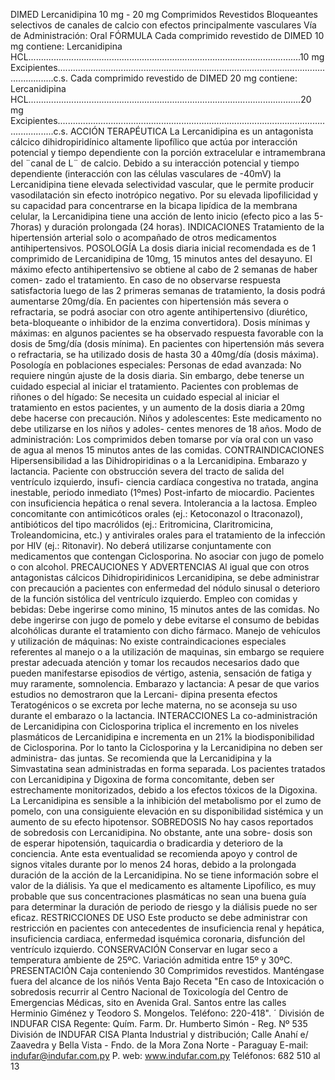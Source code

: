 DIMED
Lercanidipina 10 mg - 20 mg
Comprimidos  Revestidos
Bloqueantes  selectivos  de  canales  de  calcio  con  efectos 
principalmente  vasculares
Vía  de  Administración:  Oral
FÓRMULA
Cada  comprimido  revestido  de  DIMED  10  mg  contiene:
Lercanidipina HCL............................................................................................................10 mg
Excipientes...........................................................................................................................c.s.
Cada  comprimido  revestido  de  DIMED  20  mg  contiene:
Lercanidipina HCL............................................................................................................20 mg
Excipientes...........................................................................................................................c.s.
ACCIÓN  TERAPÉUTICA
La  Lercanidipina  es  un  antagonista  cálcico  dihidropiridínico  altamente  lipofílico  que 
actúa  por  interacción  potencial  y  tiempo  dependiente  con  la  porción  extracelular  e 
intramembrana  del  ¨canal  de  L¨  de  calcio.  Debido  a  su  interacción  potencial  y  tiempo 
dependiente  (interacción  con  las  células  vasculares  de  -40mV)  la  Lercanidipina  tiene 
elevada selectividad vascular, que le permite producir vasodilatación sin efecto inotrópico 
negativo.  Por  su  elevada  lipofilicidad  y  su  capacidad  para  concentrarse  en  la  bicapa 
lipídica de la membrana celular, la Lercanidipina tiene una acción de lento inicio (efecto 
pico  a  las  5-7horas)  y  duración  prolongada  (24  horas).
INDICACIONES 
Tratamiento  de  la  hipertensión  arterial  solo  o  acompañado  de  otros  medicamentos 
antihipertensivos. 
POSOLOGÍA
La  dosis  diaria  inicial  recomendada  es  de  1  comprimido  de  Lercanidipina  de  10mg, 
15  minutos  antes  del  desayuno. 
El  máximo  efecto  antihipertensivo  se  obtiene  al  cabo  de  2  semanas  de  haber  comen-
zado  el  tratamiento.  En  caso  de  no  observarse  respuesta  satisfactoria  luego  de  las  2 
primeras semanas de tratamiento, la dosis podrá aumentarse 20mg/día. En pacientes con 
hipertensión más severa o refractaria, se podrá asociar con otro agente antihipertensivo 
(diurético,  beta-bloqueante  o  inhibidor  de  la  enzima  convertidora).
Dosis  mínimas  y  máximas:  en  algunos  pacientes  se  ha  observado  respuesta  favorable 
con  la  dosis  de  5mg/día  (dosis  mínima).  En  pacientes  con  hipertensión  más  severa  o 
refractaria,  se  ha  utilizado  dosis  de  hasta  30  a  40mg/día  (dosis  máxima).
Posología  en  poblaciones  especiales:
Personas de edad avanzada: No requiere ningún ajuste de la dosis diaria. Sin embargo, 
debe  tenerse  un  cuidado  especial  al  iniciar  el  tratamiento.
Pacientes  con  problemas  de  riñones  o  del  hígado:  Se  necesita  un  cuidado  especial 
al  iniciar  el  tratamiento  en  estos  pacientes,  y  un  aumento  de  la  dosis  diaria  a  20mg 
debe  hacerse  con  precaución.
Niños  y  adolescentes:  Este  medicamento  no  debe  utilizarse  en  los  niños  y  adoles-
centes  menores  de  18  años.
Modo  de  administración:
Los  comprimidos  deben  tomarse  por  vía  oral  con  un  vaso  de  agua  al  menos  15 
minutos  antes  de  las  comidas. 
CONTRAINDICACIONES
Hipersensibilidad  a  las  Dihidropiridinas  o  a  la  Lercanidipina.  Embarazo  y  lactancia. 
Paciente  con  obstrucción  severa  del  tracto  de  salida  del  ventrículo  izquierdo,  insufi-
ciencia  cardíaca  congestiva  no  tratada,  angina  inestable,  periodo  inmediato  (1ºmes) 
Post-infarto  de  miocardio. 
Pacientes  con  insuficiencia  hepática  o  renal  severa.  Intolerancia  a  la  lactosa.  Empleo 
concomitante  con  antimicóticos  orales  (ej.:  Ketoconazol  o  Itraconazol),  antibióticos  del 
tipo  macrólidos  (ej.:  Eritromicina,  Claritromicina,  Troleandomicina,  etc.)  y  antivirales 
orales  para  el  tratamiento  de  la  infección  por  HIV  (ej.:  Ritonavir). 
No deberá utilizarse conjuntamente con medicamentos que contengan Ciclosporina. No 
asociar  con  jugo  de  pomelo  o  con  alcohol.
PRECAUCIONES  Y  ADVERTENCIAS
Al  igual  que  con  otros  antagonistas  cálcicos  Dihidropiridinicos  Lercanidipina,  se  debe 
administrar  con  precaución  a  pacientes  con  enfermedad  del  nódulo  sinusal  o  deterioro 
de  la  función  sistólica  del  ventrículo  izquierdo.
Empleo  con  comidas  y  bebidas:  Debe  ingerirse  como  minino,  15  minutos  antes  de 
las  comidas.
No debe ingerirse con jugo de pomelo y debe evitarse el consumo de bebidas alcohólicas 
durante  el  tratamiento  con  dicho  fármaco. 
Manejo de vehículos y utilización de máquinas: No existe contraindicaciones especiales 
referentes  al  manejo  o  a  la  utilización  de  maquinas,  sin  embargo  se  requiere  prestar 
adecuada  atención  y  tomar  los  recaudos  necesarios  dado  que  pueden  manifestarse 
episodios  de  vértigo,  astenia,  sensación  de  fatiga  y  muy  raramente,  somnolencia.
Embarazo  y  lactancia:  A  pesar  de  que  varios  estudios  no  demostraron  que  la  Lercani-
dipina  presenta  efectos  Teratogénicos  o  se  excreta  por  leche  materna,  no  se  aconseja 
su  uso  durante  el  embarazo  o  la  lactancia.
INTERACCIONES
La  co-administración  de  Lercanidipina  con  Ciclosporina  triplica  el  incremento  en  los 
niveles  plasmáticos  de  Lercanidipina  e  incrementa  en  un  21%  la  biodisponibilidad  de 
Ciclosporina.  Por  lo  tanto  la  Ciclosporina  y  la  Lercanidipina    no  deben  ser  administra-
das  juntas.  Se  recomienda  que  la  Lercanidipina  y  la  Simvastatina  sean  administradas 
en  forma  separada.  Los  pacientes  tratados  con  Lercanidipina  y  Digoxina  de  forma 
concomitante,  deben  ser  estrechamente  monitorizados,  debido  a  los  efectos  tóxicos 
de  la  Digoxina.  La  Lercanidipina  es  sensible  a  la  inhibición  del  metabolismo  por  el 
zumo  de  pomelo,  con  una  consiguiente  elevación  en  su  disponibilidad  sistémica  y  un 
aumento  de  su  efecto  hipotensor.
SOBREDOSIS
No hay casos reportados de sobredosis con Lercanidipina. No obstante, ante una sobre-
dosis son de esperar hipotensión, taquicardia o bradicardia y deterioro de la conciencia. 
Ante  esta  eventualidad  se  recomienda  apoyo  y  control  de  signos  vitales  durante  por  lo 
menos  24  horas,  debido  a  la  prolongada  duración  de  la  acción  de  la  Lercanidipina.  No 
se  tiene  información  sobre  el  valor  de  la  diálisis.  Ya  que  el  medicamento  es  altamente 
Lipofílico,  es  muy  probable  que  sus  concentraciones  plasmáticas  no  sean  una  buena 
guía para determinar la duración de periodo de riesgo y la diálisis puede no ser eficaz. 
RESTRICCIONES  DE  USO
Este  producto  se  debe  administrar  con  restricción  en  pacientes  con  antecedentes  de 
insuficiencia  renal  y  hepática,  insuficiencia  cardiaca,  enfermedad  isquémica  coronaria, 
disfunción  del  ventrículo  izquierdo.
CONSERVACIÓN
Conservar  en  lugar  seco  a  temperatura  ambiente  de  25ºC.  Variación  admitida  entre 
15º  y  30ºC.
PRESENTACIÓN
Caja  conteniendo  30  Comprimidos  revestidos. 
Manténgase  fuera  del  alcance  de  los  niñós
Venta  Bajo  Receta
"En  caso  de  Intoxicación  o  sobredosis  recurrir  al  Centro  Nacional  de 
Toxicología  del  Centro  de  Emergencias  Médicas,  sito  en  Avenida  Gral. 
Santos  entre  las  calles  Herminio  Giménez  y  Teodoro  S.  Mongelos. 
Teléfono:  220-418".
´
División de INDUFAR CISA
Regente: Quím. Farm.
Dr. Humberto Simón - Reg. Nº 535
División de INDUFAR CISA
Planta Industrial y distribución;
Calle Anahí e/ Zaavedra y 
Bella Vista - Fndo. de la Mora
Zona Norte - Paraguay
E-mail: indufar@indufar.com.py
P. web: www.indufar.com.py
Teléfonos: 682 510 al 13                       